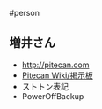 #person

## 増井さん
* http://pitecan.com
* [Pitecan Wiki/掲示板](http://pitecan.com/wiki/programs/list.cgi)
* ストトン表記
* PowerOffBackup


